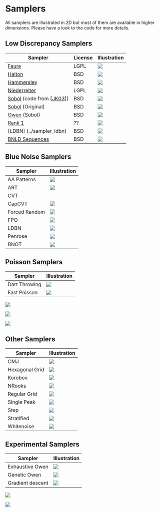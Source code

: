 #  Samplers


All samplers are illustrated in 2D but most of them are available in higher dimensions. Please have a look to the code for more details.



## Low Discrepancy Samplers

Sampler | License  |Illustration
--------|------|---
[Faure](../sampler_faure) | LGPL |[![](../data/faure/faure_1024.png)](../sampler_faure)
[Halton](../sampler_halton)| BSD | [![](../data/halton/halton_1024.png)](../sampler_halton)
[Hammersley](../sampler_hammersley) | BSD |[![](../data/hammersley/hammersley_1024.png)](../sampler_hammersley)
[Niederreiter](../sampler_niederreiter.md) | LGPL | [![](../data/nieddereiter/nieddereiter_1024.png)](../sampler_niederreiter)
[Sobol](../sampler_sobolkuo.md) (code from [\[JK03\]](http://web.maths.unsw.edu.au/~fkuo/sobol/)) | BSD |[![](../data/sobolkuo/sobolkuo_1024.png)](../sampler_sobolkuo)
[Sobol](../sampler_sobolindiced) (Original) | BSD | [![](../data/sobolindiced/sobolindiced_1024.png)](../sampler_sobolindiced)
[Owen](../sampler_owen) (Sobol) | BSD |[![](../data/owen/owen_1024.png)](../sampler_owen)
[Rank 1](../sampler_rank1) | ??  |[![](../data/rank1/rank1_1024.png)](../sampler_rank1)
[LDBN] (../sampler_ldbn) | BSD |  [![](../data/ldbn/ldbn_1024.png)](../sampler_ldbn)
[BNLD Sequences](../sampler_BNLDS) | BSD |  [![](../data/BNLDS/BNLDS_4096.png)](../sampler_BNLDS)

##  Blue Noise Samplers

Sampler |  Illustration
--------|------
AA Patterns  |[![](../data/aapatterns/aapatterns_1024.png)](../sampler_aapatterns)
ART | [![](../data/art/art_1024.png)](../sampler_art)
CVT  | | [![](../data/CVT/CVT_1024.png)](../sampler_CVT)
CapCVT | [![](../data/CapCVT/CapCVT_1024.png)](../sampler_CapCVT)
Forced Random | [![](../data/forced_random/forced_random_1024.png)](../sampler_forced_random)
FPO | [![](../data/FPO/FPO_1024.png)](../sampler_FPO)
LDBN | [![](../data/ldbn/ldbn_1024.png)](../sampler_ldbn)
Penrose | [![](../data/penrose/penrose_1024.png)](../sampler_penrose)
BNOT | [![](../data/BNOT/BNOT_1024.png)](../sampler_BNOT)

## Poisson Samplers

Sampler |  Illustration
--------|------
Dart Throwing | [![](../data/dart_throwing/dart_throwing_1024.png)](../sampler_dart_throwing)
Fast Poisson | [![](../data/fastpoisson/fastpoisson_1024.png)](../sampler_fastpoisson)
![](../data/empty.png)

![](../data/empty.png)

![](../data/empty.png)

## Other Samplers

Sampler |  Illustration
--------|------
CMJ | [![](../data/cmj/cmj_1024.png)](../sampler_cmj)
Hexagonal Grid | [![](../data/hexagonal_grid/hexagonal_grid_1024.png)](../sampler_hexagonal_grid)
Korobov | [![](../data/korobov/korobov_1024.png)](../sampler_korobov)
NRooks | [![](../data/nrooks/nrooks_1024.png)](../sampler_nrooks)
Regular Grid | [![](../data/regular_grid/regular_grid_1024.png)](../sampler_regular_grid)
Single Peak | [![](../data/singlepeak/singlepeak_1024.png)](../sampler_singlepeak)
Step | [![](../data/step/step_1024.png)](../sampler_step)
Stratified | [![](../data/stratified/stratified_1024.png)](../sampler_stratified)
Whitenoise | [![](../data/stratified/whitenoise_1024.png)](../sampler_whitenoise)

## Experimental Samplers

Sampler |  Illustration
--------|------
Exhaustive Owen | [![](../data/exhaustive_owen/exhaustive_owen_16.png)](../sampler_exhaustive_owen)
Genetic Owen | [![](../data/genetic_owen/genetic_owen_64.png)](../sampler_genetic_owen)
Gradient descent | [![](../data/gradient_descent/optimbnot_1024.png)](../sampler_gradient_descent)

![](../data/empty.png)

![](../data/empty.png)
